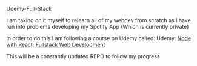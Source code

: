 Udemy-Full-Stack

I am taking on it myself to relearn all of my webdev from scratch as I have run into problems developing my Spotify App (Which is currently private)

In order to do this I am following a course on Udemy called: Udemy: [Node with React: Fullstack Web Development](https://cglearning.udemy.com/course/node-with-react-fullstack-web-development/learn/lecture/7593644#overview)

This will be a constantly updated REPO to follow my progress
